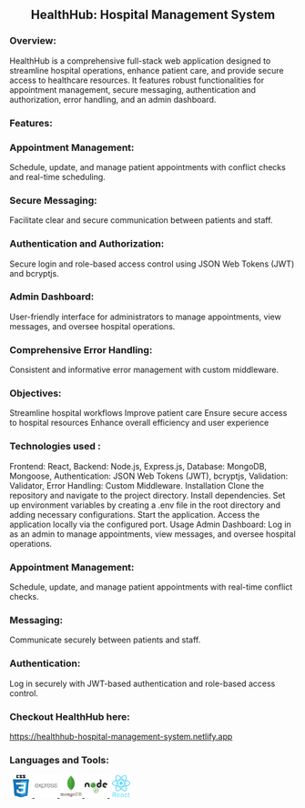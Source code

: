 <h2 align="center" font-weight="bold">HealthHub: Hospital Management System </h2>
<h3 align="left" font-weight="bold">Overview: </h3>
HealthHub is a comprehensive full-stack web application designed to streamline hospital operations, enhance patient care, and provide secure access to healthcare resources. It features robust functionalities for appointment management, secure messaging, authentication and authorization, error handling, and an admin dashboard. 
<h3 align="left" font-weight="bold">Features: </h3>
<h3 align="left" font-weight="bold">Appointment Management:</h3> Schedule, update, and manage patient appointments with conflict checks and real-time scheduling. 
<h3 align="left" font-weight="bold">Secure Messaging: </h3> Facilitate clear and secure communication between patients and staff. 
<h3 align="left" font-weight="bold">Authentication and Authorization: </h3> Secure login and role-based access control using JSON Web Tokens (JWT) and bcryptjs. 
<h3 align="left" font-weight="bold">Admin Dashboard:</h3> User-friendly interface for administrators to manage appointments, view messages, and oversee hospital operations. 
<h3 align="left" font-weight="bold">Comprehensive Error Handling:</h3> Consistent and informative error management with custom middleware. 
<h3 align="left" font-weight="bold">Objectives:</h3>
Streamline hospital workflows Improve patient care Ensure secure access to hospital resources Enhance overall efficiency and user experience 
<h3 align="left" font-weight="bold">Technologies used : </h3>
Frontend: React, Backend: Node.js, Express.js, Database: MongoDB, Mongoose, Authentication: JSON Web Tokens (JWT), bcryptjs, Validation: Validator, Error Handling: Custom Middleware. Installation Clone the repository and navigate to the project directory. Install dependencies. Set up environment variables by creating a .env file in the root directory and adding necessary configurations. Start the application. Access the application locally via the configured port. Usage Admin Dashboard: Log in as an admin to manage appointments, view messages, and oversee hospital operations. 
<h3 align="left" font-weight="bold">Appointment Management:</h3> Schedule, update, and manage patient appointments with real-time conflict checks. 
<h3 align="left" font-weight="bold">Messaging:</h3> Communicate securely between patients and staff.
<h3 align="left" font-weight="bold">Authentication:</h3> Log in securely with JWT-based authentication and role-based access control.

<p align="left">
</p>
<h3 align="left" font-weight="bold">Checkout HealthHub here: </h3>
<a href="https://healthhub-hospital-management-system.netlify.app/" target="_blank">https://healthhub-hospital-management-system.netlify.app</a>

<h3 align="left">Languages and Tools:</h3>
<p align="left"> <a href="https://www.w3schools.com/css/" target="_blank" rel="noreferrer"> <img src="https://raw.githubusercontent.com/devicons/devicon/master/icons/css3/css3-original-wordmark.svg" alt="css3" width="40" height="40"/> </a> <a href="https://expressjs.com" target="_blank" rel="noreferrer"> <img src="https://raw.githubusercontent.com/devicons/devicon/master/icons/express/express-original-wordmark.svg" alt="express" width="40" height="40"/> </a> <a href="https://www.mongodb.com/" target="_blank" rel="noreferrer"> <img src="https://raw.githubusercontent.com/devicons/devicon/master/icons/mongodb/mongodb-original-wordmark.svg" alt="mongodb" width="40" height="40"/> </a> <a href="https://nodejs.org" target="_blank" rel="noreferrer"> <img src="https://raw.githubusercontent.com/devicons/devicon/master/icons/nodejs/nodejs-original-wordmark.svg" alt="nodejs" width="40" height="40"/> </a> <a href="https://reactjs.org/" target="_blank" rel="noreferrer"> <img src="https://raw.githubusercontent.com/devicons/devicon/master/icons/react/react-original-wordmark.svg" alt="react" width="40" height="40"/> </a> </p>
